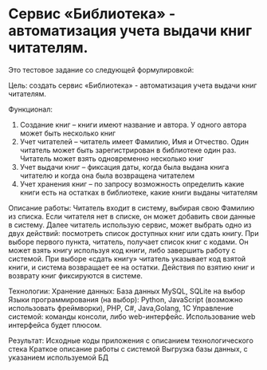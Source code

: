 # Сервис «Библиотека» - автоматизация учета выдачи книг читателям.
Это тестовое задание со следующей формулировкой:

Цель: создать сервис «Библиотека» - автоматизация учета выдачи книг читателям.

Функционал:
1)	Создание книг – книги имеют название и автора. У одного автора может быть несколько книг
2)	Учет читателей – читатель имеет Фамилию, Имя и Отчество. Один читатель может быть зарегистрирован в библиотеке один раз. Читатель может взять одновременно несколько книг
3)	Учет выдачи книг – фиксация даты, когда была выдана книга читателю и когда она была возвращена читателем
4)	Учет хранения книг – по запросу возможность определить какие книги есть на остатках в библиотеке, какие книги выданы читателям

Описание работы:
Читатель входит в систему, выбирая свою Фамилию из списка. Если читателя нет в списке, он может добавить свои данные в систему. Далее читатель использую сервис, может выбрать одно из двух действий: посмотреть список доступных книг или сдать книгу. При выборе первого пункта, читатель, получает список книг с кодами. Он может взять книгу используя код книги, либо завершить работу с системой. При выборе «сдать книгу» читатель указывает код взятой книги, и система возвращает ее на остатки. Действия по взятию книг и возврату книг фиксируются в системе.

Технологии:
Хранение данных: База данных MySQL, SQLite на выбор
Языки программирования (на выбор): Python, JavaScript (возможно использовать фреймворки), PHP, C#, Java,Golang, 1С
Управление системой: команды консоли, либо web-интерфейс. Использование web интерфейса будет плюсом.

Результат: 
Исходные коды приложения с описанием технологического стека
Краткое описание работы с системой
Выгрузка базы данных, с указанием используемой БД
